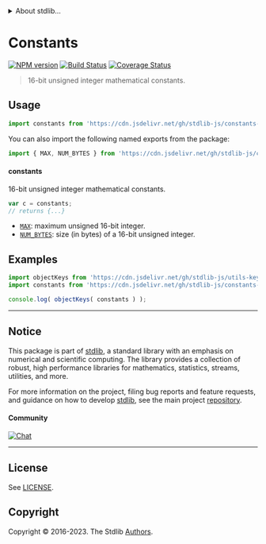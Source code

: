 <!--

@license Apache-2.0

Copyright (c) 2021 The Stdlib Authors.

Licensed under the Apache License, Version 2.0 (the "License");
you may not use this file except in compliance with the License.
You may obtain a copy of the License at

   http://www.apache.org/licenses/LICENSE-2.0

Unless required by applicable law or agreed to in writing, software
distributed under the License is distributed on an "AS IS" BASIS,
WITHOUT WARRANTIES OR CONDITIONS OF ANY KIND, either express or implied.
See the License for the specific language governing permissions and
limitations under the License.

-->


<details>
  <summary>
    About stdlib...
  </summary>
  <p>We believe in a future in which the web is a preferred environment for numerical computation. To help realize this future, we've built stdlib. stdlib is a standard library, with an emphasis on numerical and scientific computation, written in JavaScript (and C) for execution in browsers and in Node.js.</p>
  <p>The library is fully decomposable, being architected in such a way that you can swap out and mix and match APIs and functionality to cater to your exact preferences and use cases.</p>
  <p>When you use stdlib, you can be absolutely certain that you are using the most thorough, rigorous, well-written, studied, documented, tested, measured, and high-quality code out there.</p>
  <p>To join us in bringing numerical computing to the web, get started by checking us out on <a href="https://github.com/stdlib-js/stdlib">GitHub</a>, and please consider <a href="https://opencollective.com/stdlib">financially supporting stdlib</a>. We greatly appreciate your continued support!</p>
</details>

# Constants

[![NPM version][npm-image]][npm-url] [![Build Status][test-image]][test-url] [![Coverage Status][coverage-image]][coverage-url] <!-- [![dependencies][dependencies-image]][dependencies-url] -->

> 16-bit unsigned integer mathematical constants.



<section class="usage">

## Usage

```javascript
import constants from 'https://cdn.jsdelivr.net/gh/stdlib-js/constants-uint16@deno/mod.js';
```

You can also import the following named exports from the package:

```javascript
import { MAX, NUM_BYTES } from 'https://cdn.jsdelivr.net/gh/stdlib-js/constants-uint16@deno/mod.js';
```

#### constants

16-bit unsigned integer mathematical constants.

```javascript
var c = constants;
// returns {...}
```

<!-- <toc pattern="*" > -->

<div class="namespace-toc">

-   <span class="signature">[`MAX`][@stdlib/constants/uint16/max]</span><span class="delimiter">: </span><span class="description">maximum unsigned 16-bit integer.</span>
-   <span class="signature">[`NUM_BYTES`][@stdlib/constants/uint16/num-bytes]</span><span class="delimiter">: </span><span class="description">size (in bytes) of a 16-bit unsigned integer.</span>

</div>

<!-- </toc> -->

</section>

<!-- /.usage -->

<section class="examples">

## Examples

<!-- TODO: better examples -->

<!-- eslint no-undef: "error" -->

```javascript
import objectKeys from 'https://cdn.jsdelivr.net/gh/stdlib-js/utils-keys@deno/mod.js';
import constants from 'https://cdn.jsdelivr.net/gh/stdlib-js/constants-uint16@deno/mod.js';

console.log( objectKeys( constants ) );
```

</section>

<!-- /.examples -->

<!-- Section for related `stdlib` packages. Do not manually edit this section, as it is automatically populated. -->

<section class="related">

</section>

<!-- /.related -->

<!-- Section for all links. Make sure to keep an empty line after the `section` element and another before the `/section` close. -->


<section class="main-repo" >

* * *

## Notice

This package is part of [stdlib][stdlib], a standard library with an emphasis on numerical and scientific computing. The library provides a collection of robust, high performance libraries for mathematics, statistics, streams, utilities, and more.

For more information on the project, filing bug reports and feature requests, and guidance on how to develop [stdlib][stdlib], see the main project [repository][stdlib].

#### Community

[![Chat][chat-image]][chat-url]

---

## License

See [LICENSE][stdlib-license].


## Copyright

Copyright &copy; 2016-2023. The Stdlib [Authors][stdlib-authors].

</section>

<!-- /.stdlib -->

<!-- Section for all links. Make sure to keep an empty line after the `section` element and another before the `/section` close. -->

<section class="links">

[npm-image]: http://img.shields.io/npm/v/@stdlib/constants-uint16.svg
[npm-url]: https://npmjs.org/package/@stdlib/constants-uint16

[test-image]: https://github.com/stdlib-js/constants-uint16/actions/workflows/test.yml/badge.svg?branch=v0.1.1
[test-url]: https://github.com/stdlib-js/constants-uint16/actions/workflows/test.yml?query=branch:v0.1.1

[coverage-image]: https://img.shields.io/codecov/c/github/stdlib-js/constants-uint16/main.svg
[coverage-url]: https://codecov.io/github/stdlib-js/constants-uint16?branch=main

<!--

[dependencies-image]: https://img.shields.io/david/stdlib-js/constants-uint16.svg
[dependencies-url]: https://david-dm.org/stdlib-js/constants-uint16/main

-->

[chat-image]: https://img.shields.io/gitter/room/stdlib-js/stdlib.svg
[chat-url]: https://app.gitter.im/#/room/#stdlib-js_stdlib:gitter.im

[stdlib]: https://github.com/stdlib-js/stdlib

[stdlib-authors]: https://github.com/stdlib-js/stdlib/graphs/contributors

[umd]: https://github.com/umdjs/umd
[es-module]: https://developer.mozilla.org/en-US/docs/Web/JavaScript/Guide/Modules

[deno-url]: https://github.com/stdlib-js/constants-uint16/tree/deno
[umd-url]: https://github.com/stdlib-js/constants-uint16/tree/umd
[esm-url]: https://github.com/stdlib-js/constants-uint16/tree/esm
[branches-url]: https://github.com/stdlib-js/constants-uint16/blob/main/branches.md

[stdlib-license]: https://raw.githubusercontent.com/stdlib-js/constants-uint16/main/LICENSE

<!-- <toc-links> -->

[@stdlib/constants/uint16/max]: https://github.com/stdlib-js/constants-uint16-max/tree/deno

[@stdlib/constants/uint16/num-bytes]: https://github.com/stdlib-js/constants-uint16-num-bytes/tree/deno

<!-- </toc-links> -->

</section>

<!-- /.links -->
